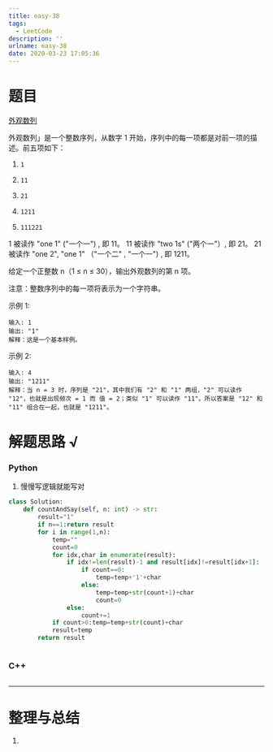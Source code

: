 ```yaml
---
title: easy-38
tags:
  - LeetCode
description: ''
urlname: easy-38
date: 2020-03-23 17:05:36
---
```


# 题目

[外观数列](https://leetcode-cn.com/problems/count-and-say/)

外观数列」是一个整数序列，从数字 1 开始，序列中的每一项都是对前一项的描述。前五项如下：

1.     1
2.     11
3.     21
4.     1211
5.     111221
1 被读作  "one 1"  ("一个一") , 即 11。
11 被读作 "two 1s" ("两个一"）, 即 21。
21 被读作 "one 2",  "one 1" （"一个二" ,  "一个一") , 即 1211。

给定一个正整数 n（1 ≤ n ≤ 30），输出外观数列的第 n 项。

注意：整数序列中的每一项将表示为一个字符串。

 

示例 1:

```
输入: 1
输出: "1"
解释：这是一个基本样例。
```


示例 2:

```
输入: 4
输出: "1211"
解释：当 n = 3 时，序列是 "21"，其中我们有 "2" 和 "1" 两组，"2" 可以读作 "12"，也就是出现频次 = 1 而 值 = 2；类似 "1" 可以读作 "11"。所以答案是 "12" 和 "11" 组合在一起，也就是 "1211"。
```



# 解题思路 √

### Python

1. 慢慢写逻辑就能写对

```python
class Solution:
    def countAndSay(self, n: int) -> str:
        result="1"
        if n==1:return result
        for i in range(1,n):
            temp=""
            count=0
            for idx,char in enumerate(result):
                if idx!=len(result)-1 and result[idx]!=result[idx+1]:
                    if count==0:
                        temp=temp+'1'+char 
                    else:
                        temp=temp+str(count+1)+char
                        count=0
                else:
                    count+=1
            if count>0:temp=temp+str(count)+char
            result=temp
        return result
```


```python

```



### C++

```cpp

```

---



# 整理与总结

1. 

